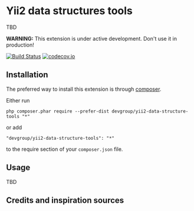 Yii2 data structures tools
===========================
TBD

**WARNING:** This extension is under active development. Don't use it in production!

[![Build Status](https://travis-ci.org/DevGroup-ru/yii2-data-structure-tools.svg)](https://travis-ci.org/DevGroup-ru/yii2-data-structure-tools)
[![codecov.io](https://codecov.io/github/DevGroup-ru/yii2-data-structure-tools/coverage.svg?branch=master)](https://codecov.io/github/DevGroup-ru/yii2-data-structure-tools?branch=master)

Installation
------------

The preferred way to install this extension is through [composer](http://getcomposer.org/download/).

Either run

```
php composer.phar require --prefer-dist devgroup/yii2-data-structure-tools "*"
```

or add

```
"devgroup/yii2-data-structure-tools": "*"
```

to the require section of your `composer.json` file.


Usage
-----

TBD


Credits and inspiration sources
-------------------------------


